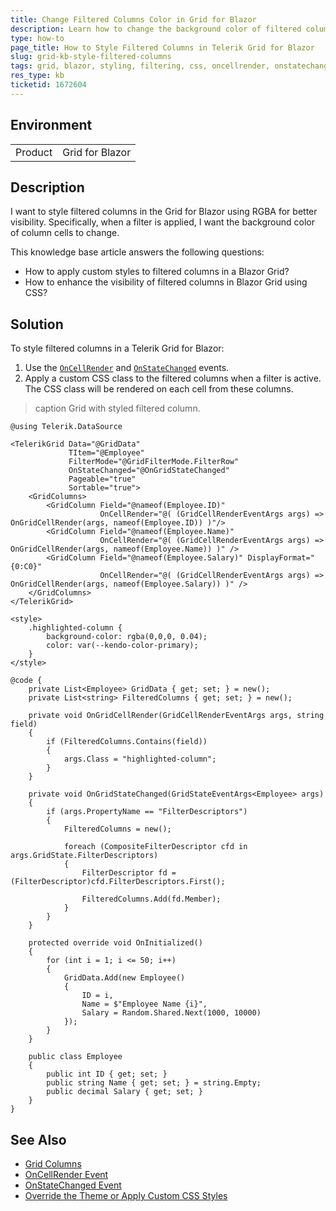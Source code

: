 ```yaml
---
title: Change Filtered Columns Color in Grid for Blazor
description: Learn how to change the background color of filtered columns in the Telerik Grid for Blazor for better visibility using CSS.
type: how-to
page_title: How to Style Filtered Columns in Telerik Grid for Blazor
slug: grid-kb-style-filtered-columns
tags: grid, blazor, styling, filtering, css, oncellrender, onstatechanged
res_type: kb
ticketid: 1672604
---
```


## Environment

<table>
    <tbody>
        <tr>
            <td>Product</td>
            <td>Grid for Blazor</td>
        </tr>
    </tbody>
</table>

## Description

I want to style filtered columns in the Grid for Blazor using RGBA for better visibility. Specifically, when a filter is applied, I want the background color of column cells to change.

This knowledge base article answers the following questions:

* How to apply custom styles to filtered columns in a Blazor Grid?
* How to enhance the visibility of filtered columns in Blazor Grid using CSS?

## Solution

To style filtered columns in a Telerik Grid for Blazor: 

1. Use the [`OnCellRender`](slug://grid-column-events#oncellrender) and [`OnStateChanged`](slug://grid-state#onstatechanged) events.
2. Apply a custom CSS class to the filtered columns when a filter is active. The CSS class will be rendered on each cell from these columns.

>caption Grid with styled filtered column.

`````RAZOR
@using Telerik.DataSource

<TelerikGrid Data="@GridData"
             TItem="@Employee"
             FilterMode="@GridFilterMode.FilterRow"
             OnStateChanged="@OnGridStateChanged"
             Pageable="true"
             Sortable="true">
    <GridColumns>
        <GridColumn Field="@nameof(Employee.ID)"
                    OnCellRender="@( (GridCellRenderEventArgs args) => OnGridCellRender(args, nameof(Employee.ID)) )"/>
        <GridColumn Field="@nameof(Employee.Name)"
                    OnCellRender="@( (GridCellRenderEventArgs args) => OnGridCellRender(args, nameof(Employee.Name)) )" />
        <GridColumn Field="@nameof(Employee.Salary)" DisplayFormat="{0:C0}"
                    OnCellRender="@( (GridCellRenderEventArgs args) => OnGridCellRender(args, nameof(Employee.Salary)) )" />
    </GridColumns>
</TelerikGrid>

<style>
    .highlighted-column {
        background-color: rgba(0,0,0, 0.04);
        color: var(--kendo-color-primary);
    }
</style>

@code {
    private List<Employee> GridData { get; set; } = new();
    private List<string> FilteredColumns { get; set; } = new();

    private void OnGridCellRender(GridCellRenderEventArgs args, string field)
    {
        if (FilteredColumns.Contains(field))
        {
            args.Class = "highlighted-column";
        }
    }

    private void OnGridStateChanged(GridStateEventArgs<Employee> args)
    {
        if (args.PropertyName == "FilterDescriptors")
        {
            FilteredColumns = new();

            foreach (CompositeFilterDescriptor cfd in args.GridState.FilterDescriptors)
            {
                FilterDescriptor fd = (FilterDescriptor)cfd.FilterDescriptors.First();

                FilteredColumns.Add(fd.Member);
            }
        }
    }

    protected override void OnInitialized()
    {
        for (int i = 1; i <= 50; i++)
        {
            GridData.Add(new Employee()
            {
                ID = i,
                Name = $"Employee Name {i}",
                Salary = Random.Shared.Next(1000, 10000)
            });
        }
    }

    public class Employee
    {
        public int ID { get; set; }
        public string Name { get; set; } = string.Empty;
        public decimal Salary { get; set; }
    }
}
`````
## See Also

* [Grid Columns](https://docs.telerik.com/blazor-ui/components/grid/columns/bound)
* [OnCellRender Event](https://docs.telerik.com/blazor-ui/components/grid/columns/events)
* [OnStateChanged Event](https://docs.telerik.com/blazor-ui/components/grid/state#onstatechanged)
* [Override the Theme or Apply Custom CSS Styles](slug://themes-override)
